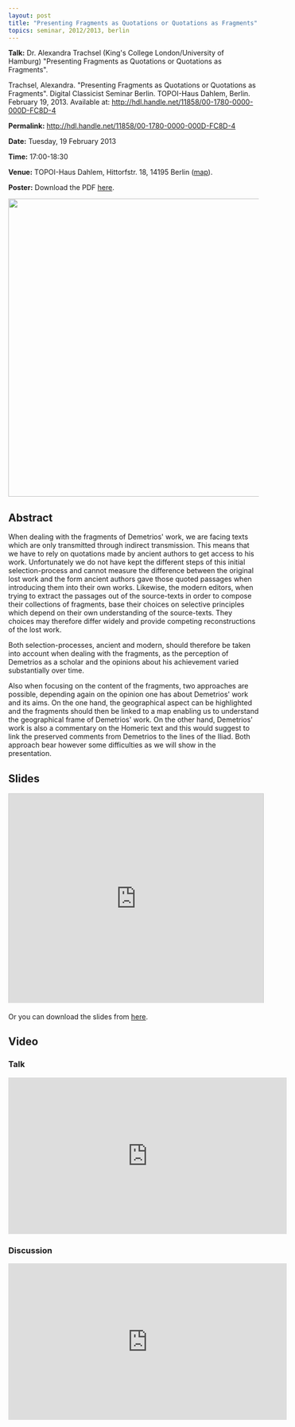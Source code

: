 ```yaml
---
layout: post
title: "Presenting Fragments as Quotations or Quotations as Fragments"
topics: seminar, 2012/2013, berlin
---
```

<p>
<strong>Talk:</strong> 	Dr. Alexandra Trachsel (King's College London/University of Hamburg) "Presenting Fragments as Quotations or Quotations as Fragments".
</p>

<div id="pref_cit_box">
Trachsel, Alexandra. "Presenting Fragments as Quotations or Quotations as Fragments". Digital Classicist Seminar Berlin. TOPOI-Haus Dahlem, Berlin. February 19, 2013. Available at: <a href="http://hdl.handle.net/11858/00-1780-0000-000D-FC8D-4" target="_blank">http://hdl.handle.net/11858/00-1780-0000-000D-FC8D-4</a>
</div>

**Permalink:** <http://hdl.handle.net/11858/00-1780-0000-000D-FC8D-4>

**Date:** Tuesday, 19 February 2013

**Time:** 17:00-18:30

**Venue:** TOPOI-Haus Dahlem, Hittorfstr. 18, 14195 Berlin ([map](http://goo.gl/maps/8OgGo)). 

**Poster:** Download the PDF [here](/berlin/files/Trachsel_poster.pdf).

<img src="/berlin/files/Trachsel_image.jpg" width="600px"/>

## Abstract

When dealing with the fragments of Demetrios' work, we are facing texts which are only transmitted through indirect transmission. This means that we have to rely on quotations made by ancient authors to get access to his work. Unfortunately we do not have kept the different steps of this initial selection-process and cannot measure the difference between the original lost work and the form ancient authors gave those quoted passages when introducing them into their own works. Likewise, the modern editors, when trying to extract the passages out of the source-texts in order to compose their collections of fragments, base their choices on selective principles which depend on their own understanding of the source-texts. They choices may therefore differ widely and provide competing reconstructions of the lost work. 

Both selection-processes, ancient and modern, should therefore be taken into account when dealing with the fragments, as the perception of Demetrios as a scholar and the opinions about his achievement varied substantially over time. 

Also when focusing on the content of the fragments, two approaches are possible, depending again on the opinion one has about Demetrios' work and its aims. On the one hand, the geographical aspect can be highlighted and the fragments should then be linked to a map enabling us to understand the geographical frame of Demetrios' work. On the other hand, Demetrios' work is also a commentary on the Homeric text and this would suggest to link the preserved comments from Demetrios to the lines of the Iliad. Both approach bear however some difficulties as we will show in the presentation.

## Slides


<iframe src="http://de.slideshare.net/slideshow/embed_code/16644045" width="512" height="421" frameborder="0" marginwidth="0" marginheight="0" scrolling="no" style="border:1px solid #CCC;border-width:1px 1px 0;margin-bottom:5px"> </iframe> 

Or you can download the slides from [here](/berlin/files/slides/dcsb_trachsel_19022013.pdf).

## Video

### Talk
<iframe width="560" height="315" src="http://www.youtube.com/embed/NVRfDx3677o?list=PLq4Pz4R7ts0UqSn0bgAgeX1lEpkL0SDs2" frameborder="0"> </iframe>

### Discussion
<iframe width="560" height="315" src="http://www.youtube.com/embed/9rJlIhIiw8g?list=PLq4Pz4R7ts0UqSn0bgAgeX1lEpkL0SDs2" frameborder="0"> </iframe>